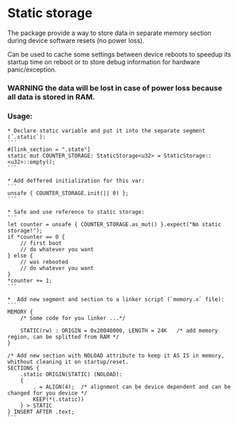 # Static storage
The package provide a way to store data in separate memory section during device software resets (no power loss).

Can be used to cache some settings between device reboots to speedup its startup time on reboot or to store debug information for hardware panic/exception. 

### WARNING the data will be lost in case of power loss because all data is stored in RAM.


### Usage:
    * Declare static variable and put it into the separate segment (`.static`):
    ```
    #[link_section = ".state"]
    static mut COUNTER_STORAGE: StaticStorage<u32> = StaticStorage::<u32>::empty();
    ```

    * Add deffered initialization for this var:
    ```
    unsafe { COUNTER_STORAGE.init(|| 0) };
    ```

    * Safe and use reference to static storage:
    ```
    let counter = unsafe { COUNTER_STORAGE.as_mut() }.expect("No static storage!");
    if *counter == 0 {
        // first boot
        // do whatever you want
    } else {
        // was rebooted
        // do whatever you want
    }
    *counter += 1;
    ```

    *  Add new segment and section to a linker script (`memory.x` file):
    ```
    MEMORY {
        /* Some code for you linker ...*/

        STATIC(rw) : ORIGIN = 0x20040000, LENGTH = 24K   /* add memory region, can be splitted from RAM */
    }

    /* Add new section with NOLOAD attribute to keep it AS IS in memory, whithout cleaning it on startup/reset.
    SECTIONS {
        .static ORIGIN(STATIC) (NOLOAD):
        {
            . = ALIGN(4);  /* alignment can be device dependent and can be changed for you device */
            KEEP(*(.static))
        } > STATIC
    } INSERT AFTER .text;
    ```